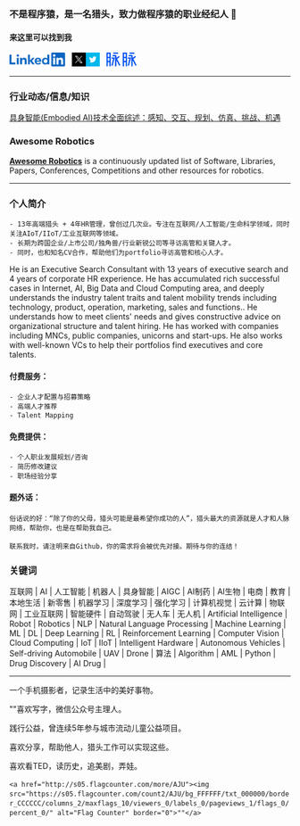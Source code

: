 ### 不是程序猿，是一名猎头，致力做程序猿的职业经纪人 👋

#### 来这里可以找到我

<p> 
  <a href="https://www.linkedin.com/in/chris-pei/" target="_blank">
    <img src="https://github.com/ichris007/ichris007/blob/main/images/linkedin.png" height="25px" alt="Chris Pei" /></a>  
  <a href="https://x.com/007_chris" target="_blank">
    <img src="https://github.com/ichris007/ichris007/blob/main/images/x.png" height="25px" alt="@007_chris"></a>  
  <a href="https://maimai.cn/profile/detail?dstu=30307015" target="_blank">
    <img src="https://github.com/ichris007/ichris007/blob/main/images/maimai.png" alt="裴小科" height="25px"></a>
</p>

---

### 行业动态/信息/知识

[具身智能(Embodied AI)技术全面综述：感知、交互、规划、仿真、挑战、机遇](https://github.com/ichris007/ichris007/blob/main/%E5%85%B7%E8%BA%AB%E6%99%BA%E8%83%BD(Embodied%20AI)%E6%8A%80%E6%9C%AF%E5%85%A8%E9%9D%A2%E7%BB%BC%E8%BF%B0%EF%BC%9A%E6%84%9F%E7%9F%A5%E3%80%81%E4%BA%A4%E4%BA%92%E3%80%81%E8%A7%84%E5%88%92%E3%80%81%E4%BB%BF%E7%9C%9F%E3%80%81%E6%8C%91%E6%88%98%E3%80%81%E6%9C%BA%E9%81%87.md)

### Awesome Robotics

[**Awesome Robotics**](https://github.com/ichris007/ichris007/blob/main/awesome-robotics.md) is a continuously updated list of Software, Libraries, Papers, Conferences, Competitions and other resources for robotics.

---

### 个人简介

    - 13年高端猎头 + 4年HR管理，曾创过几次业。专注在互联网/人工智能/生命科学领域，同时关注AIoT/IIoT/工业互联网等领域。
    - 长期为跨国企业/上市公司/独角兽/行业新锐公司等寻访高管和关键人才。
    - 同时，也和知名CV合作，帮助他们为portfolio寻访高管和核心人才。

He is an Executive Search Consultant with 13 years of executive search and 4 years of corporate HR experience. He has accumulated rich successful cases in Internet, AI, Big Data and Cloud Computing area, and deeply understands the industry talent traits and talent mobility trends including technology, product, operation, marketing, sales and functions.. He understands how to meet clients' needs and gives constructive advice on organizational structure and talent hiring. He has worked with companies including MNCs, public companies, unicorns and start-ups. He also works with well-known VCs to help their portfolios find executives and core talents.

#### 付费服务：

    - 企业人才配置与招募策略
    - 高端人才推荐
    - Talent Mapping

#### 免费提供：

    - 个人职业发展规划/咨询
    - 简历修改建议
    - 职场经验分享

#### 题外话：

    俗话说的好：“除了你的父母，猎头可能是最希望你成功的人”，猎头最大的资源就是人才和人脉网络，帮助你，也是在帮助我自己。

    联系我时，请注明来自Github，你的需求将会被优先对接。期待与你的连结！

### 关键词

互联网 | AI | 人工智能 | 机器人 | 具身智能 | AIGC | AI制药 | AI生物 | 电商 | 教育 | 本地生活 | 新零售 | 机器学习 | 深度学习 | 强化学习 | 计算机视觉 | 云计算 | 物联网 | 工业互联网 | 智能硬件 | 自动驾驶 | 无人车 | 无人机 | Artificial Intelligence | Robot | Robotics | NLP | Natural Language Processing | Machine Learning | ML | DL | Deep Learning | RL | Reinforcement Learning | Computer Vision | Cloud Computing | IoT | IIoT | Intelligent Hardware | Autonomous Vehicles | Self-driving Automobile | UAV | Drone | 算法 | Algorithm | AML | Python | Drug Discovery | AI Drug |

---

一个手机摄影者，记录生活中的美好事物。

""喜欢写字，微信公众号主理人。

践行公益，曾连续5年参与城市流动儿童公益项目。

喜欢分享，帮助他人，猎头工作可以实现这些。

喜欢看TED，读历史，追美剧，弄娃。


`<a href="http://s05.flagcounter.com/more/AJU"><img src="https://s05.flagcounter.com/count2/AJU/bg_FFFFFF/txt_000000/border_CCCCCC/columns_2/maxflags_10/viewers_0/labels_0/pageviews_1/flags_0/percent_0/" alt="Flag Counter" border="0">""</a>`
